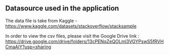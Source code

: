 ## Datasource used in the application
The data file is take from Kaggle - https://www.kaggle.com/datasets/stackoverflow/stacksample


In order to view the csv files, please visit the Google Drive link : https://drive.google.com/drive/folders/13cPENqZeQOLml3VGYPswS5fRVHCmaAlY?usp=sharing
